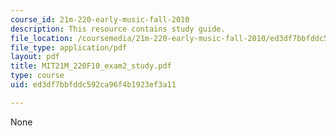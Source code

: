 ```yaml
---
course_id: 21m-220-early-music-fall-2010
description: This resource contains study guide.
file_location: /coursemedia/21m-220-early-music-fall-2010/ed3df7bbfddc592ca96f4b1923ef3a11_MIT21M_220F10_exam2_study.pdf
file_type: application/pdf
layout: pdf
title: MIT21M_220F10_exam2_study.pdf
type: course
uid: ed3df7bbfddc592ca96f4b1923ef3a11

---
```

None